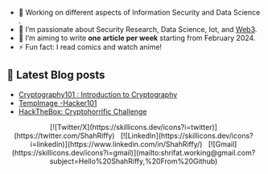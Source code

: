 - 🐛 Working on different aspects of Information Security and Data Science .
- 🌱 I’m passionate about Security Research, Data Science, Iot, and [Web3](https://ethereum.org/en/web3/).
- 📝 I’m aiming to write **one article per week** starting from February 2024.
- ⚡ Fun fact: I read comics and watch anime!

## 📕 Latest Blog posts
<!-- BLOG-POST-LIST:START -->
- [Cryptography101 : Introduction to Cryptography](https://shahriffy.medium.com/cryptography101-introduction-to-cryptography-1aefb978b802)
- [TempImage -Hacker101](https://shahriffy.medium.com/tempimage-hacker101-8f61febb6e0d)
- [HackTheBox: Cryptohorrific Challenge](https://shahriffy.medium.com/hackthebox-cryptohorrific-challenge-4f4cb5263565)
<!-- BLOG-POST-LIST:END -->

<div align="center">
[![Twitter/X](https://skillicons.dev/icons?i=twitter)](https://twitter.com/ShahRiffy) &nbsp;
[![LinkedIn](https://skillicons.dev/icons?i=linkedin)](https://www.linkedin.com/in/ShahRiffy/) &nbsp;
[![Gmail](https://skillicons.dev/icons?i=gmail)](mailto:shrifat.working@gmail.com?subject=Hello%20ShahRiffy,%20From%20Github)
</div>
